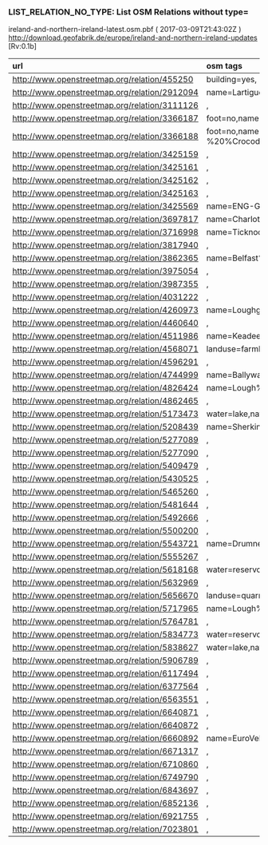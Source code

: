  
### LIST_RELATION_NO_TYPE: List OSM Relations without type= 
ireland-and-northern-ireland-latest.osm.pbf ( 2017-03-09T21:43:02Z ) http://download.geofabrik.de/europe/ireland-and-northern-ireland-updates [Rv:0.1b]
 
|  url                                      |  osm tags  
| :---------------------------------------  | :---------------------------
| http://www.openstreetmap.org/relation/455250 | building=yes,
| http://www.openstreetmap.org/relation/2912094 | name=Lartigue%20%Monorail,tourism=attraction,
| http://www.openstreetmap.org/relation/3111126 | ,
| http://www.openstreetmap.org/relation/3366187 | foot=no,name=RED%20%-%20%Snake%20%Trail,horse=no,layer=3,access=yes,bicycle=designated,highway=cycleway,surface=gravel,sidewalk=none,segregated=no,motor_vehicle=no,
| http://www.openstreetmap.org/relation/3366188 | foot=no,name=RED%20%-%20%Crocodile%20%Back,horse=no,layer=1,width=1%20%lane,access=designated,bicycle=designated,highway=cycleway,surface=gravel,sidewalk=none,segregated=no,motor_vehicle=no,
| http://www.openstreetmap.org/relation/3425159 | ,
| http://www.openstreetmap.org/relation/3425161 | ,
| http://www.openstreetmap.org/relation/3425162 | ,
| http://www.openstreetmap.org/relation/3425163 | ,
| http://www.openstreetmap.org/relation/3425569 | name=ENG-G024,level=0,building=room,
| http://www.openstreetmap.org/relation/3697817 | name=Charlotte%20%Quay%20%Dock,place=city_block,
| http://www.openstreetmap.org/relation/3716998 | name=Ticknock%20%MTB%20%Trail,route=mtb,ascent=201,distance=7.5,roundtrip=yes,
| http://www.openstreetmap.org/relation/3817940 | ,
| http://www.openstreetmap.org/relation/3862365 | name=Belfast%20%Castle%20%Estate%20%Trail,route=hiking,colour=#0000FF,
| http://www.openstreetmap.org/relation/3975054 | ,
| http://www.openstreetmap.org/relation/3987355 | ,
| http://www.openstreetmap.org/relation/4031222 | ,
| http://www.openstreetmap.org/relation/4260973 | name=Loughgarve,natural=water,
| http://www.openstreetmap.org/relation/4460640 | ,
| http://www.openstreetmap.org/relation/4511986 | name=Keadeen%20%Heath,natural=heath,
| http://www.openstreetmap.org/relation/4568071 | landuse=farmland,
| http://www.openstreetmap.org/relation/4596291 | ,
| http://www.openstreetmap.org/relation/4744999 | name=Ballyward%20%Lake,water=lake;pond,natural=water,
| http://www.openstreetmap.org/relation/4826424 | name=Lough%20%Ouske,water=lake,natural=water,
| http://www.openstreetmap.org/relation/4862465 | ,
| http://www.openstreetmap.org/relation/5173473 | water=lake,natural=water,
| http://www.openstreetmap.org/relation/5208439 | name=Sherkin%20%Island,place=island,
| http://www.openstreetmap.org/relation/5277089 | ,
| http://www.openstreetmap.org/relation/5277090 | ,
| http://www.openstreetmap.org/relation/5409479 | ,
| http://www.openstreetmap.org/relation/5430525 | ,
| http://www.openstreetmap.org/relation/5465260 | ,
| http://www.openstreetmap.org/relation/5481644 | ,
| http://www.openstreetmap.org/relation/5492666 | ,
| http://www.openstreetmap.org/relation/5500200 | ,
| http://www.openstreetmap.org/relation/5543721 | name=Drumneany%20%Lough,water=lake,natural=water,
| http://www.openstreetmap.org/relation/5555267 | ,
| http://www.openstreetmap.org/relation/5618168 | water=reservoir,natural=water,
| http://www.openstreetmap.org/relation/5632969 | ,
| http://www.openstreetmap.org/relation/5656670 | landuse=quarry,
| http://www.openstreetmap.org/relation/5717965 | name=Lough%20%Acanon,landuse=reservoir,
| http://www.openstreetmap.org/relation/5764781 | ,
| http://www.openstreetmap.org/relation/5834773 | water=reservoir,natural=water,
| http://www.openstreetmap.org/relation/5838627 | water=lake,natural=water,
| http://www.openstreetmap.org/relation/5906789 | ,
| http://www.openstreetmap.org/relation/6117494 | ,
| http://www.openstreetmap.org/relation/6377564 | ,
| http://www.openstreetmap.org/relation/6563551 | ,
| http://www.openstreetmap.org/relation/6640871 | ,
| http://www.openstreetmap.org/relation/6640872 | ,
| http://www.openstreetmap.org/relation/6660892 | name=EuroVelo%20%1%20%-%20%Rota%20%da%20%Costa%20%Atlântica,
| http://www.openstreetmap.org/relation/6671317 | ,
| http://www.openstreetmap.org/relation/6710860 | ,
| http://www.openstreetmap.org/relation/6749790 | ,
| http://www.openstreetmap.org/relation/6843697 | ,
| http://www.openstreetmap.org/relation/6852136 | ,
| http://www.openstreetmap.org/relation/6921755 | ,
| http://www.openstreetmap.org/relation/7023801 | ,
 
